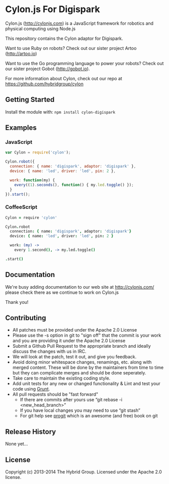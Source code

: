 # Cylon.js For Digispark

Cylon.js (http://cylonjs.com) is a JavaScript framework for robotics and
physical computing using Node.js

This repository contains the Cylon adaptor for Digispark.

Want to use Ruby on robots? Check out our sister project Artoo (http://artoo.io)

Want to use the Go programming language to power your robots? Check out our
sister project Gobot (http://gobot.io).

For more information about Cylon, check out our repo at
https://github.com/hybridgroup/cylon

## Getting Started

Install the module with: `npm install cylon-digispark`

## Examples

### JavaScript

```javascript
var Cylon = require('cylon');

Cylon.robot({
  connection: { name: 'digispark', adaptor: 'digispark' },
  device: { name: 'led', driver: 'led', pin: 2 },

  work: function(my) {
    every((1).seconds(), function() { my.led.toggle() });
  }
}).start();
```

### CoffeeScript

```coffeescript
Cylon = require 'cylon'

Cylon.robot
  connection: { name: 'digispark', adaptor: 'digispark'}
  device: { name: 'led', driver: 'led', pin: 2 }

  work: (my) ->
    every 1.second(), -> my.led.toggle()

.start()
```

## Documentation
We're busy adding documentation to our web site at http://cylonjs.com/ please check there as we continue to work on Cylon.js

Thank you!

## Contributing

* All patches must be provided under the Apache 2.0 License
* Please use the -s option in git to "sign off" that the commit is your work and you are providing it under the Apache 2.0 License
* Submit a Github Pull Request to the appropriate branch and ideally discuss the changes with us in IRC.
* We will look at the patch, test it out, and give you feedback.
* Avoid doing minor whitespace changes, renamings, etc. along with merged content. These will be done by the maintainers from time to time but they can complicate merges and should be done seperately.
* Take care to maintain the existing coding style.
* Add unit tests for any new or changed functionality & Lint and test your code using [Grunt](http://gruntjs.com/).
* All pull requests should be "fast forward"
  * If there are commits after yours use “git rebase -i <new_head_branch>”
  * If you have local changes you may need to use “git stash”
  * For git help see [progit](http://git-scm.com/book) which is an awesome (and free) book on git

## Release History

None yet...

## License
Copyright (c) 2013-2014 The Hybrid Group. Licensed under the Apache 2.0 license.
